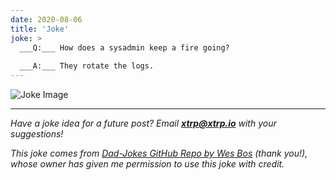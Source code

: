 ```yaml
---
date: 2020-08-06
title: 'Joke'
joke: >
  ___Q:___ How does a sysadmin keep a fire going?
  
  ___A:___ They rotate the logs.
---
```


![Joke Image](https://private.xtrp.io/projects/DailyDeveloperJokes/public_image_server/images/5e1259369613c.png)

---
*Have a joke idea for a future post? Email **[xtrp@xtrp.io](mailto:xtrp@xtrp.io)** with your suggestions!*

*This joke comes from [Dad-Jokes GitHub Repo by Wes Bos](https://github.com/wesbos/dad-jokes) (thank you!), whose owner has given me permission to use this joke with credit.*

<!-- 
Joke text:
**Q:** How does a sysadmin keep a fire going?

**A:** They rotate the logs.
 -->

